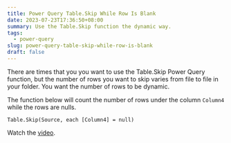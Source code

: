 ```yaml
---
title: Power Query Table.Skip While Row Is Blank
date: 2023-07-23T17:36:50+08:00
summary: Use the Table.Skip function the dynamic way.
tags:
  - power-query
slug: power-query-table-skip-while-row-is-blank
draft: false
---
```


There are times that you you want to use the Table.Skip Power Query function, but the number of rows you want to skip varies from file to file in your folder. You want the number of rows to be dynamic.

The function below will count the number of rows under the column `Column4` while the rows are nulls.

```
Table.Skip(Source, each [Column4] = null)
```

Watch the [video](https://youtu.be/A5KxZhuwhv4?t=269).
